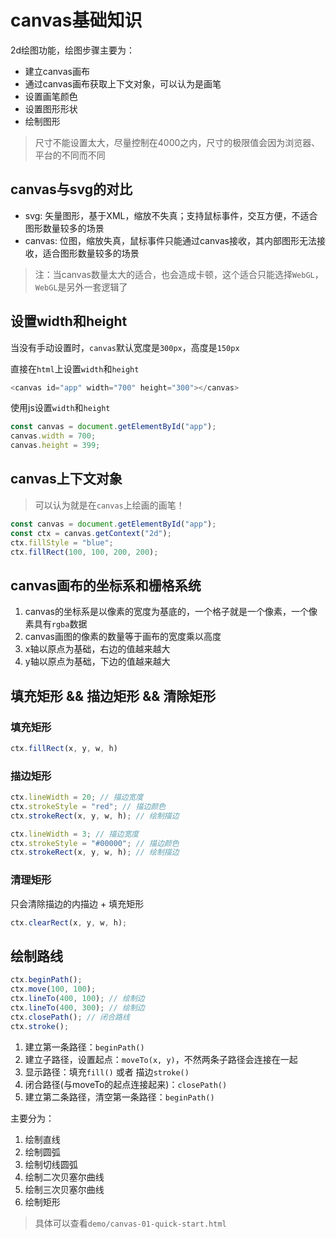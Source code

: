# canvas基础知识

2d绘图功能，绘图步骤主要为：
- 建立canvas画布
- 通过canvas画布获取上下文对象，可以认为是画笔
- 设置画笔颜色
- 设置图形形状
- 绘制图形

> 尺寸不能设置太大，尽量控制在4000之内，尺寸的极限值会因为浏览器、平台的不同而不同


## canvas与svg的对比

- svg: 矢量图形，基于XML，缩放不失真；支持鼠标事件，交互方便，不适合图形数量较多的场景
- canvas: 位图，缩放失真，鼠标事件只能通过canvas接收，其内部图形无法接收，适合图形数量较多的场景

> 注：当canvas数量太大的适合，也会造成卡顿，这个适合只能选择`WebGL`，`WebGL`是另外一套逻辑了

## 设置width和height

当没有手动设置时，`canvas`默认宽度是`300px`，高度是`150px`

直接在`html`上设置`width`和`height`
```js
<canvas id="app" width="700" height="300"></canvas>
```

使用js设置`width`和`height`
```js
const canvas = document.getElementById("app");
canvas.width = 700;
canvas.height = 399;
```

## canvas上下文对象

> 可以认为就是在`canvas`上绘画的画笔！

```js
const canvas = document.getElementById("app");
const ctx = canvas.getContext("2d");
ctx.fillStyle = "blue";
ctx.fillRect(100, 100, 200, 200);
```

## canvas画布的坐标系和栅格系统

1. canvas的坐标系是以像素的宽度为基底的，一个格子就是一个像素，一个像素具有`rgba`数据
2. canvas画图的像素的数量等于画布的宽度乘以高度
3. x轴以原点为基础，右边的值越来越大
4. y轴以原点为基础，下边的值越来越大




## 填充矩形 && 描边矩形 && 清除矩形

### 填充矩形

```js
ctx.fillRect(x, y, w, h)
```

### 描边矩形

```js
ctx.lineWidth = 20; // 描边宽度
ctx.strokeStyle = "red"; // 描边颜色
ctx.strokeRect(x, y, w, h); // 绘制描边

ctx.lineWidth = 3; // 描边宽度
ctx.strokeStyle = "#00000"; // 描边颜色
ctx.strokeRect(x, y, w, h); // 绘制描边
```

### 清理矩形

只会清除描边的内描边 + 填充矩形
```js
ctx.clearRect(x, y, w, h);
```




## 绘制路线


```js
ctx.beginPath();
ctx.move(100, 100);
ctx.lineTo(400, 100); // 绘制边
ctx.lineTo(400, 300); // 绘制边
ctx.closePath(); // 闭合路线
ctx.stroke();
```

1. 建立第一条路径：`beginPath()`
2. 建立子路径，设置起点：`moveTo(x, y)`，不然两条子路径会连接在一起
3. 显示路径：填充`fill()` 或者 描边`stroke()`
4. 闭合路径(与moveTo的起点连接起来)：`closePath()`
5. 建立第二条路径，清空第一条路径：`beginPath()`

主要分为：
1. 绘制直线
2. 绘制圆弧 
3. 绘制切线圆弧
4. 绘制二次贝塞尔曲线
5. 绘制三次贝塞尔曲线
6. 绘制矩形

> 具体可以查看`demo/canvas-01-quick-start.html`


